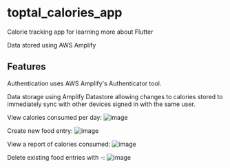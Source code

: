 # toptal_calories_app

Calorie tracking app for learning more about Flutter

Data stored using AWS Amplify 

## Features

Authentication uses AWS Amplify's Authenticator tool. 

Data storage using Amplify Datastore allowing changes to calories stored to immediately sync with other devices signed in with the same user. 

View calories consumed per day:
![image](https://user-images.githubusercontent.com/11478656/222254966-ae9f977b-f21e-4c72-8e85-96e85d17f8fc.png)

Create new food entry: 
![image](https://user-images.githubusercontent.com/11478656/222255189-2e33ddf9-2b6f-44d1-9819-363d93cb489c.png)

View a report of calories consumed: 
![image](https://user-images.githubusercontent.com/11478656/222255284-11760bfd-72a8-493c-a066-06d405c0281a.png)

Delete existing food entries with -: 
![image](https://user-images.githubusercontent.com/11478656/222255537-f472279a-33cd-4cf1-bc79-522e57284947.png)
